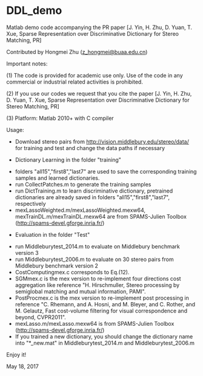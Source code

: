 # DDL_demo
Matlab demo code accompanying the PR paper
[J. Yin, H. Zhu, D. Yuan, T. Xue, Sparse Representation over Discriminative Dictionary for Stereo Matching, PR]

Contributed by Hongmei Zhu (z_hongmei@buaa.edu.cn)


Important notes:

(1) The code is provided for academic use only. Use of the code in any commercial or industrial related activities is prohibited.

(2) If you use our codes we request that you cite the paper [J. Yin, H. Zhu, D. Yuan, T. Xue, Sparse Representation over Discriminative Dictionary for Stereo Matching, PR]

(3) Platform: Matlab 2010+ with C compiler

Usage:

* Download stereo pairs from http://vision.middlebury.edu/stereo/data/ for training and test and change the data paths if necessary

* Dictionary Learning in the folder "training"
 - folders "all15","first8","last7" are used to save the corresponding training samples and learned dictionaries.
 - run CollectPatches.m to generate the training samples
 - run DictTraining.m to learn discriminative dictionary, pretrained dictionaries are already saved in folders "all15","first8","last7", respectively
 - mexLassoWeighted.m/mexLassoWeighted.mexw64, mexTrainDL.m/mexTrainDL.mexw64 are from SPAMS-Julien Toolbox (http://spams-devel.gforge.inria.fr/)

* Evaluation in the folder "Test"
 - run Middleburytest_2014.m to evaluate on Middlebury benchmark version 3
 - run Middleburytest_2006.m to evaluate on 30 stereo pairs from Middlebury benchmark version 2
 - CostComputingmex.c corresponds to Eq.(12).
 - SGMmex.c is the mex version to re-implement four directions cost aggregation like reference "H. Hirschmuller, Stereo processing by semiglobal matching and mutual information, PAMI".
 - PostProcmex.c is the mex version to re-implement post processing in reference "C. Rhemann, and A. Hosni, and M. Bleyer, and C. Rother, and M. Gelautz, Fast cost-volume filtering for visual correspondence and beyond, CVPR2011".
 - mexLasso.m/mexLasso.mexw64 is from SPAMS-Julien Toolbox (http://spams-devel.gforge.inria.fr/)
 - If you trained a new dictionary, you should change the dictionary name into "*_new.mat" in Middleburytest_2014.m and Middleburytest_2006.m

Enjoy it!

May 18, 2017
